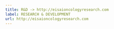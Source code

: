 ```yaml
---
title: R&D -> http://eisaioncologyresearch.com
label: RESEARCH & DEVELOPMENT
url: http://eisaioncologyresearch.com
---
```

